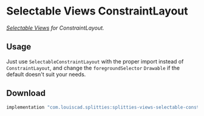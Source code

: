 # Selectable Views ConstraintLayout

*[Selectable Views](../views-selectable) for ConstraintLayout.*

## Usage

Just use `SelectableConstraintLayout` with the proper import instead of
`ConstraintLayout`, and change the `foregroundSelector` `Drawable` if the
default doesn't suit your needs.

## Download

```groovy
implementation "com.louiscad.splitties:splitties-views-selectable-constraintlayout:$splitties_version"
```
